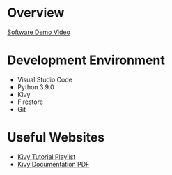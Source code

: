 # Overview



[Software Demo Video](https://youtu.be/08pb3RzIPEE)

# Development Environment

* Visual Studio Code
* Python 3.9.0
* Kivy
* Firestore
* Git

# Useful Websites

* [Kivy Tutorial Playlist](https://www.youtube.com/playlist?list=PLCC34OHNcOtpz7PJQ7Tv7hqFBP_xDDjqg)
* [Kivy Documentation PDF](https://buildmedia.readthedocs.org/media/pdf/kivy/latest/kivy.pdf)

